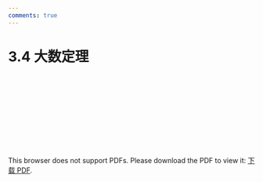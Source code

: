 ```yaml
---
comments: true
---
```

# 3.4 大数定理

<object data="https://eanyang7.github.io/Probability-and-Statistics/assets/3/3.4.pdf" type="application/pdf" width="700px" height="700px">
    <embed src="https://eanyang7.github.io/Probability-and-Statistics/assets/3/3.4.pdf">
        <p>This browser does not support PDFs. Please download the PDF to view it: <a href="https://eanyang7.github.io/Probability-and-Statistics/assets/3/3.4.pdf">下载 PDF</a>.</p>
    </embed>
</object>

